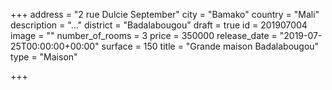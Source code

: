 +++
address = "2 rue Dulcie September"
city = "Bamako"
country = "Mali"
description = "..."
district = "Badalabougou"
draft = true
id = 201907004
image = ""
number_of_rooms = 3
price = 350000
release_date = "2019-07-25T00:00:00+00:00"
surface = 150
title = "Grande maison Badalabougou"
type = "Maison"

+++
